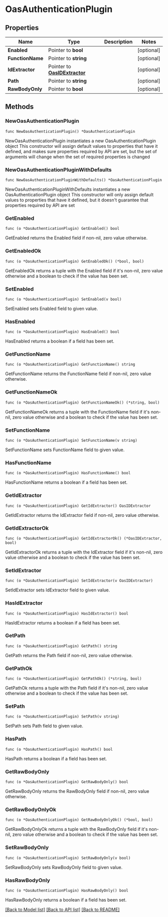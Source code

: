 # OasAuthenticationPlugin

## Properties

Name | Type | Description | Notes
------------ | ------------- | ------------- | -------------
**Enabled** | Pointer to **bool** |  | [optional] 
**FunctionName** | Pointer to **string** |  | [optional] 
**IdExtractor** | Pointer to [**OasIDExtractor**](OasIDExtractor.md) |  | [optional] 
**Path** | Pointer to **string** |  | [optional] 
**RawBodyOnly** | Pointer to **bool** |  | [optional] 

## Methods

### NewOasAuthenticationPlugin

`func NewOasAuthenticationPlugin() *OasAuthenticationPlugin`

NewOasAuthenticationPlugin instantiates a new OasAuthenticationPlugin object
This constructor will assign default values to properties that have it defined,
and makes sure properties required by API are set, but the set of arguments
will change when the set of required properties is changed

### NewOasAuthenticationPluginWithDefaults

`func NewOasAuthenticationPluginWithDefaults() *OasAuthenticationPlugin`

NewOasAuthenticationPluginWithDefaults instantiates a new OasAuthenticationPlugin object
This constructor will only assign default values to properties that have it defined,
but it doesn't guarantee that properties required by API are set

### GetEnabled

`func (o *OasAuthenticationPlugin) GetEnabled() bool`

GetEnabled returns the Enabled field if non-nil, zero value otherwise.

### GetEnabledOk

`func (o *OasAuthenticationPlugin) GetEnabledOk() (*bool, bool)`

GetEnabledOk returns a tuple with the Enabled field if it's non-nil, zero value otherwise
and a boolean to check if the value has been set.

### SetEnabled

`func (o *OasAuthenticationPlugin) SetEnabled(v bool)`

SetEnabled sets Enabled field to given value.

### HasEnabled

`func (o *OasAuthenticationPlugin) HasEnabled() bool`

HasEnabled returns a boolean if a field has been set.

### GetFunctionName

`func (o *OasAuthenticationPlugin) GetFunctionName() string`

GetFunctionName returns the FunctionName field if non-nil, zero value otherwise.

### GetFunctionNameOk

`func (o *OasAuthenticationPlugin) GetFunctionNameOk() (*string, bool)`

GetFunctionNameOk returns a tuple with the FunctionName field if it's non-nil, zero value otherwise
and a boolean to check if the value has been set.

### SetFunctionName

`func (o *OasAuthenticationPlugin) SetFunctionName(v string)`

SetFunctionName sets FunctionName field to given value.

### HasFunctionName

`func (o *OasAuthenticationPlugin) HasFunctionName() bool`

HasFunctionName returns a boolean if a field has been set.

### GetIdExtractor

`func (o *OasAuthenticationPlugin) GetIdExtractor() OasIDExtractor`

GetIdExtractor returns the IdExtractor field if non-nil, zero value otherwise.

### GetIdExtractorOk

`func (o *OasAuthenticationPlugin) GetIdExtractorOk() (*OasIDExtractor, bool)`

GetIdExtractorOk returns a tuple with the IdExtractor field if it's non-nil, zero value otherwise
and a boolean to check if the value has been set.

### SetIdExtractor

`func (o *OasAuthenticationPlugin) SetIdExtractor(v OasIDExtractor)`

SetIdExtractor sets IdExtractor field to given value.

### HasIdExtractor

`func (o *OasAuthenticationPlugin) HasIdExtractor() bool`

HasIdExtractor returns a boolean if a field has been set.

### GetPath

`func (o *OasAuthenticationPlugin) GetPath() string`

GetPath returns the Path field if non-nil, zero value otherwise.

### GetPathOk

`func (o *OasAuthenticationPlugin) GetPathOk() (*string, bool)`

GetPathOk returns a tuple with the Path field if it's non-nil, zero value otherwise
and a boolean to check if the value has been set.

### SetPath

`func (o *OasAuthenticationPlugin) SetPath(v string)`

SetPath sets Path field to given value.

### HasPath

`func (o *OasAuthenticationPlugin) HasPath() bool`

HasPath returns a boolean if a field has been set.

### GetRawBodyOnly

`func (o *OasAuthenticationPlugin) GetRawBodyOnly() bool`

GetRawBodyOnly returns the RawBodyOnly field if non-nil, zero value otherwise.

### GetRawBodyOnlyOk

`func (o *OasAuthenticationPlugin) GetRawBodyOnlyOk() (*bool, bool)`

GetRawBodyOnlyOk returns a tuple with the RawBodyOnly field if it's non-nil, zero value otherwise
and a boolean to check if the value has been set.

### SetRawBodyOnly

`func (o *OasAuthenticationPlugin) SetRawBodyOnly(v bool)`

SetRawBodyOnly sets RawBodyOnly field to given value.

### HasRawBodyOnly

`func (o *OasAuthenticationPlugin) HasRawBodyOnly() bool`

HasRawBodyOnly returns a boolean if a field has been set.


[[Back to Model list]](../README.md#documentation-for-models) [[Back to API list]](../README.md#documentation-for-api-endpoints) [[Back to README]](../README.md)



